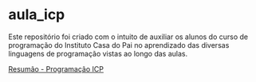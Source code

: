 # aula_icp

 Este repositório foi criado com o intuito de auxiliar os alunos do curso de programação do Instituto Casa do Pai no aprendizado das diversas linguagens de programação vistas ao longo das aulas.

 <p><a href="https://victorrpessoa.github.io/aula_icp/index.html">Resumão - Programação ICP</a></p>
